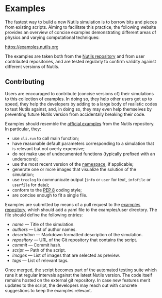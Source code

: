 # Examples

The fastest way to build a new Nutils simulation is to borrow bits and pieces
from existing scripts. Aiming to facilitate this practice, the following
website provides an overview of concise examples demonstrating different areas
of physics and varying computational techniques:

<https://examples.nutils.org>

The examples are taken both from the [Nutils
repository](https://github.com/evalf/nutils) and from user contributed
repositories, and are tested regularly to confirm validity against different
versions of Nutils.

## Contributing

Users are encouraged to contribute (concise versions of) their simulations to
this collection of examples. In doing so, they help other users get up to
speed, they help the developers by adding to a large body of realistic codes to
test Nutils against, and, in doing so, they may even help themselves by
preventing future Nutils version from accidentally breaking their code.

Examples should resemble the [official
examples](https://github.com/evalf/nutils/tree/master/examples) from the Nutils
repository. In particular, they:
- use `cli.run` to call main function;
- have reasonable default parameters corresponding to a simulation that is relevant but not overly expensive;
- do not make use of undocumented functions (typically prefixed with an underscore);
- use the most recent version of the [namespace](https://nutils.org/tutorial-namespace.html), if applicable;
- generate one or more images that visualize the solution of the simulation;
- use `treelog` to communicate output (`info` or `user` for text, `infofile` or `userfile` for data);
- conform to the [PEP 8](https://peps.python.org/pep-0008/) coding style;
- are concise enough to fit a single file.

Examples are submitted by means of a pull request to the [examples
repository](https://github.com/evalf/nutils-website), which should add a yaml
file to the examples/user directory. The file should define the following
entries:

- *name* — Title of the simulation.
- *authors* — List of author names.
- *description* — Markdown formatted description of the simulation.
- *repository* — URL of the Git repository that contains the script.
- *commit* — Commit hash.
- *script* — Path of the script.
- *images* — List of images that are selected as preview.
- *tags* — List of relevant tags.

Once merged, the script becomes part of the automated testing suite which runs
it at regular intervals against the latest Nutils version. The code itself
remains hosted on the external git repository. In case new features merit
updates to the script, the developers may reach out with concrete suggestions
to keep the examples relevant.

